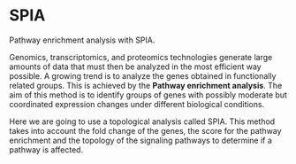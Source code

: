 # SPIA
Pathway enrichment analysis with SPIA.

Genomics, transcriptomics, and proteomics technologies generate large amounts of data that must then be analyzed in the most efficient way possible. A growing trend is to analyze the genes obtained in functionally related groups. This is achieved by the **Pathway enrichment analysis**. The aim of this method is to identify groups of genes with possibly moderate but coordinated expression changes under different biological conditions. 

Here we are going to use a topological analysis called SPIA. This method takes into account the fold change of the genes, the score for the pathway enrichment and the topology of the signaling pathways to determine if a pathway is affected. 

